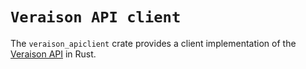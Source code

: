 # `Veraison API client`

The `veraison_apiclient` crate provides a client implementation of the [Veraison API](https://github.com/veraison/docs/tree/main/api) in Rust.
